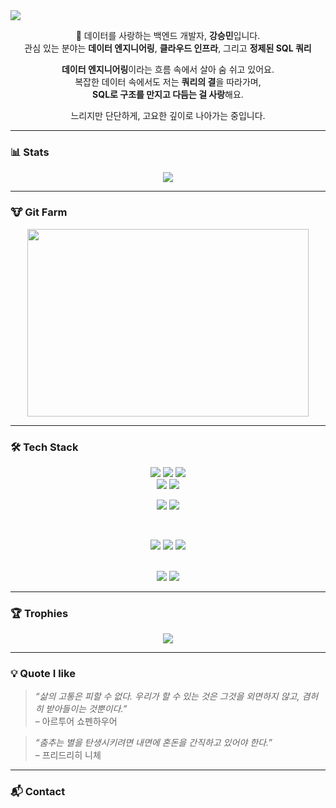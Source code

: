
<img src="https://capsule-render.vercel.app/api?type=soft&color=random&height=100&section=header&text=No%20bugs.%20Just%20vibes.&fontSize=40&fontColor=ffffff&fontAlign=70&font=Sacramento" />

</br>
<div align="center">

🌿 데이터를 사랑하는 백엔드 개발자, **강승민**입니다.  
관심 있는 분야는 **데이터 엔지니어링**, **클라우드 인프라**, 그리고 **정제된 SQL 쿼리**

**데이터 엔지니어링**이라는 흐름 속에서 살아 숨 쉬고 있어요.  
복잡한 데이터 속에서도 저는 **쿼리의 결**을 따라가며,  
**SQL로 구조를 만지고 다듬는 걸 사랑**해요.

느리지만 단단하게, 고요한 깊이로 나아가는 중입니다.

</div>

---

### 📊 Stats
<div align="center">
  <img src="https://github-readme-stats.vercel.app/api?username=sim16065&show_icons=true&theme=rose_pine" />
</div>

---

### 🐮 Git Farm
<div align="center">
  <a href="https://www.gitanimals.org/en_US?utm_medium=image&utm_source=sim16065&utm_content=farm">
    <img src="https://render.gitanimals.org/farms/sim16065" width="450" height="300" />
  </a>
</div>

---

### 🛠️ Tech Stack

<div align="center">

<img src="https://img.shields.io/badge/JavaScript-F7DF1E?style=for-the-badge&logo=javascript&logoColor=black"/>
<img src="https://img.shields.io/badge/Node.js-339933?style=for-the-badge&logo=node.js&logoColor=white"/>
<img src="https://img.shields.io/badge/Express-000000?style=for-the-badge&logo=express&logoColor=white"/>

<br/>

<img src="https://img.shields.io/badge/Python-3776AB?style=for-the-badge&logo=python&logoColor=white"/>
<img src="https://img.shields.io/badge/C-00599C?style=for-the-badge&logo=c&logoColor=white"/>

<br/>

<img src="https://img.shields.io/badge/MySQL-4479A1?style=for-the-badge&logo=mysql&logoColor=white"/> <img src="https://img.shields.io/badge/PostgreSQL-336791?style=for-the-badge&logo=postgresql&logoColor=white"/>

<br/>

<img src="https://img.shields.io/badge/AWS-232F3E?style=for-the-badge&logo=amazon-aws&logoColor=white"/> <img src="https://img.shields.io/badge/Nginx-009639?style=for-the-badge&logo=nginx&logoColor=white"/> <img src="https://img.shields.io/badge/Docker-2496ED?style=for-the-badge&logo=docker&logoColor=white"/> 

<br/>
<img src="https://img.shields.io/badge/Notion-000000?style=for-the-badge&logo=notion&logoColor=white"/>
<img src="https://img.shields.io/badge/Git-F05032?style=for-the-badge&logo=git&logoColor=white"/>

</div>

---

### 🏆 Trophies
<div align="center">
  <img src="https://github-profile-trophy.vercel.app/?username=sim16065&theme=flat&column=7"/>
</div>

---

### 💡 Quote I like
> _“삶의 고통은 피할 수 없다. 우리가 할 수 있는 것은 그것을 외면하지 않고, 겸허히 받아들이는 것뿐이다.”_
> <br>
> – 아르투어 쇼펜하우어

> _“춤추는 별을 탄생시키려면 내면에 혼돈을 간직하고 있어야 한다.”_
> <br>
> – 프리드리히 니체


---

### 📬 Contact
<div align="center">

</div>
